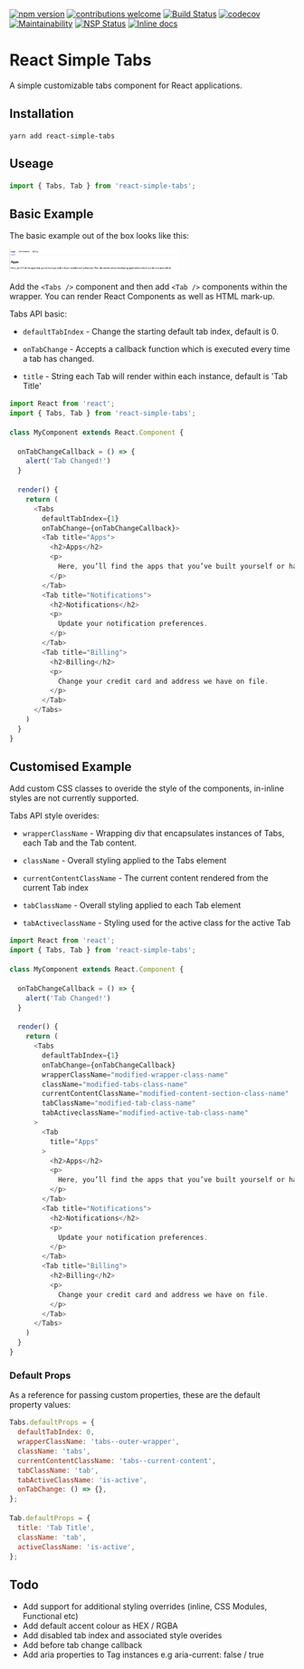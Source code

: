 [![npm version](https://badge.fury.io/js/react-simple-tabs.svg)](https://badge.fury.io/js/react-simple-tabs)
[![contributions welcome](https://img.shields.io/badge/contributions-welcome-brightgreen.svg?style=flat)](https://github.com/cjjenkinson/react-simple-tabs)
[![Build Status](https://travis-ci.org/vidocco/react-simple-tabs.svg?branch=master)](https://travis-ci.org/cjjenkinson/react-simple-tabs)
[![codecov](https://codecov.io/gh/cjjenkinson/react-simple-tabs/branch/master/graph/badge.svg)](https://codecov.io/gh/cjjenkinson/react-simple-tabs)
[![Maintainability](https://api.codeclimate.com/v1/badges/ea7372ff90130497dc1f/maintainability)](https://codeclimate.com/github/cjjenkinson/react-simple-tabs/maintainability)
[![NSP Status](https://nodesecurity.io/orgs/cameron-jenkinson-public-repos/projects/7f2d001b-c750-42cc-9b9f-f4ec3e08250c/badge)](https://nodesecurity.io/orgs/cameron-jenkinson-public-repos/projects/7f2d001b-c750-42cc-9b9f-f4ec3e08250c)
[![Inline docs](http://inch-ci.org/github/vidocco/react-popup.svg?branch=master)](http://inch-ci.org/github/cjjenkinson/react-simple-tabs)

# React Simple Tabs

A simple customizable tabs component for React applications.

## Installation

```shell
yarn add react-simple-tabs
```

## Useage

```js
import { Tabs, Tab } from 'react-simple-tabs';
```

## Basic Example

The basic example out of the box looks like this:

<img src="https://github.com/cjjenkinson/react-simple-tabs/blob/develop/assets/react-simple-tabs.png?raw=true" alt="React Simple Tabs" style="width: 300px;"/>

Add the ```<Tabs />``` component and then add ```<Tab />```  components within the wrapper. You can render React Components as well as HTML mark-up.

Tabs API basic:

- ```defaultTabIndex``` - Change the starting default tab index, default is 0.

- ```onTabChange``` - Accepts a callback function which is executed every time a tab has changed.

- ```title``` - String each Tab will render within each instance, default is 'Tab Title'

```js
import React from 'react';
import { Tabs, Tab } from 'react-simple-tabs';

class MyComponent extends React.Component {

  onTabChangeCallback = () => {
    alert('Tab Changed!')
  }

  render() {
    return (
      <Tabs
        defaultTabIndex={1}
        onTabChange={onTabChangeCallback}>
        <Tab title="Apps">
          <h2>Apps</h2>
          <p>
            Here, you’ll find the apps that you’ve built yourself or have installed and authorised.
          </p>
        </Tab>
        <Tab title="Notifications">
          <h2>Notifications</h2>
          <p>
            Update your notification preferences.
          </p>
        </Tab>
        <Tab title="Billing">
          <h2>Billing</h2>
          <p>
            Change your credit card and address we have on file.
          </p>
        </Tab>
      </Tabs>
    )
  }
}
```

## Customised Example

Add custom CSS classes to overide the style of the components, in-inline styles are not currently supported.

Tabs API style overides:

- ```wrapperClassName``` - Wrapping div that encapsulates instances of Tabs, each Tab and the Tab content.

- ```className``` - Overall styling applied to the Tabs element

- ```currentContentClassName``` - The current content rendered from the current Tab index

- ```tabClassName``` - Overall styling applied to each Tab element

- ```tabActiveclassName``` - Styling used for the active class for the active Tab

```js
import React from 'react';
import { Tabs, Tab } from 'react-simple-tabs';

class MyComponent extends React.Component {

  onTabChangeCallback = () => {
    alert('Tab Changed!')
  }

  render() {
    return (
      <Tabs
        defaultTabIndex={1}
        onTabChange={onTabChangeCallback}
        wrapperClassName="modified-wrapper-class-name"
        className="modified-tabs-class-name"
        currentContentClassName="modified-content-section-class-name"
        tabClassName="modified-tab-class-name"
        tabActiveclassName="modified-active-tab-class-name"
      >
        <Tab
          title="Apps"
        >
          <h2>Apps</h2>
          <p>
            Here, you’ll find the apps that you’ve built yourself or have installed and authorised.
          </p>
        </Tab>
        <Tab title="Notifications">
          <h2>Notifications</h2>
          <p>
            Update your notification preferences.
          </p>
        </Tab>
        <Tab title="Billing">
          <h2>Billing</h2>
          <p>
            Change your credit card and address we have on file.
          </p>
        </Tab>
      </Tabs>
    )
  }
}
```

### Default Props

As a reference for passing custom properties, these are the default property values:

```js
Tabs.defaultProps = {
  defaultTabIndex: 0,
  wrapperClassName: 'tabs--outer-wrapper',
  className: 'tabs',
  currentContentClassName: 'tabs--current-content',
  tabClassName: 'tab',
  tabActiveClassName: 'is-active',
  onTabChange: () => {},
};

Tab.defaultProps = {
  title: 'Tab Title',
  className: 'tab',
  activeClassName: 'is-active',
};
```

## Todo

- Add support for additional styling overrides (inline, CSS Modules, Functional etc)
- Add default accent colour as HEX / RGBA
- Add disabled tab index and associated style overides
- Add before tab change callback
- Add aria properties to Tag instances e.g aria-current: false / true


